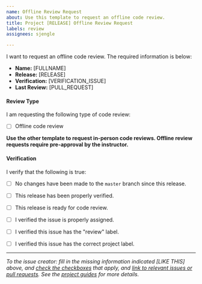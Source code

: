 ```yaml
---
name: Offline Review Request
about: Use this template to request an offline code review.
title: Project [RELEASE] Offline Review Request
labels: review
assignees: sjengle

---
```


I want to request an offline code review. The required information is below:

  - **Name:** [FULLNAME]
  - **Release:** [RELEASE]
  - **Verification:** [VERIFICATION_ISSUE]
  - **Last Review:** [PULL_REQUEST]

#### Review Type

I am requesting the following type of code review:

  - [ ] Offline code review

**Use the other template to request in-person code reviews. Offline review requests require pre-approval by the instructor.**

#### Verification 

I verify that the following is true:

  - [ ] No changes have been made to the `master` branch since this release.
  - [ ] This release has been properly verified.
  - [ ] This release is ready for code review.
  - [ ] I verified the issue is properly assigned.
  - [ ] I verified this issue has the "review" label.
  - [ ] I verified this issue has the correct project label.


----

*To the issue creator: fill in the missing information indicated [LIKE THIS] above, and [check the checkboxes](https://help.github.com/articles/about-task-lists/) that apply, and [link to relevant issues or pull requests](https://help.github.com/articles/autolinked-references-and-urls/#issues-and-pull-requests). See the [project guides](https://usf-cs212-spring2019.github.io/guides/projects/) for more details.*
